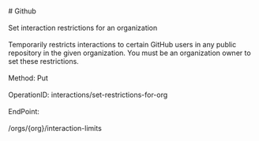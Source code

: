 <br>#     Github</br>
<br>Set interaction restrictions for an organization</br>
<br>Temporarily restricts interactions to certain GitHub users in any public repository in the given organization. You must be an organization owner to set these restrictions.</br>
<br>Method: Put</br>
<br>OperationID: interactions/set-restrictions-for-org</br>
<br>EndPoint:</br>
<br>/orgs/{org}/interaction-limits</br>
